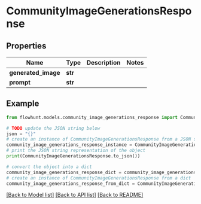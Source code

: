 # CommunityImageGenerationsResponse


## Properties

Name | Type | Description | Notes
------------ | ------------- | ------------- | -------------
**generated_image** | **str** |  | 
**prompt** | **str** |  | 

## Example

```python
from flowhunt.models.community_image_generations_response import CommunityImageGenerationsResponse

# TODO update the JSON string below
json = "{}"
# create an instance of CommunityImageGenerationsResponse from a JSON string
community_image_generations_response_instance = CommunityImageGenerationsResponse.from_json(json)
# print the JSON string representation of the object
print(CommunityImageGenerationsResponse.to_json())

# convert the object into a dict
community_image_generations_response_dict = community_image_generations_response_instance.to_dict()
# create an instance of CommunityImageGenerationsResponse from a dict
community_image_generations_response_from_dict = CommunityImageGenerationsResponse.from_dict(community_image_generations_response_dict)
```
[[Back to Model list]](../README.md#documentation-for-models) [[Back to API list]](../README.md#documentation-for-api-endpoints) [[Back to README]](../README.md)


